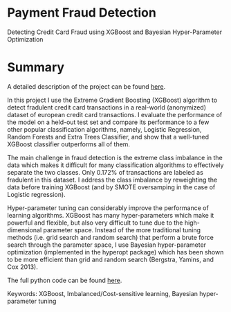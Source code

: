 # Payment Fraud Detection

Detecting Credit Card Fraud using XGBoost and Bayesian Hyper-Parameter Optimization

# Summary
A detailed description of the project can be found [here]([url](https://github.com/Nam1707/payment-fraud-detection/blob/main/Credit_Fraud_Detection.ipynb)).

In this project I use the Extreme Gradient Boosting (XGBoost) algorithm to detect fradulent credit card transactions in a real-world (anonymized) dataset of european credit card transactions. I evaluate the performance of the model on a held-out test set and compare its performance to a few other popular classification algorithms, namely, Logistic Regression, Random Forests and Extra Trees Classifier, and show that a well-tuned XGBoost classifier outperforms all of them.

The main challenge in fraud detection is the extreme class imbalance in the data which makes it difficult for many classification algorithms to effectively separate the two classes. Only 0.172% of transactions are labeled as fradulent in this dataset. I address the class imbalance by reweighting the data before training XGBoost (and by SMOTE oversamping in the case of Logistic regression).

Hyper-parameter tuning can considerably improve the performance of learning algorithms. XGBoost has many hyper-parameters which make it powerful and flexible, but also very difficult to tune due to the high-dimensional parameter space. Instead of the more traditional tuning methods (i.e. grid search and random search) that perform a brute force search through the parameter space, I use Bayesian hyper-parameter optimization (implemented in the hyperopt package) which has been shown to be more efficient than grid and random search (Bergstra, Yamins, and Cox 2013).

The full python code can be found [here]([url](https://github.com/Nam1707/payment-fraud-detection/blob/main/Credit_Fraud_Detection.py)).

Keywords: XGBoost, Imbalanced/Cost-sensitive learning, Bayesian hyper-parameter tuning
